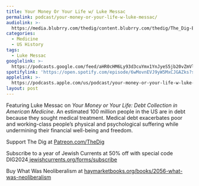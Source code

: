 ```yaml
---
title: Your Money Or Your Life w/ Luke Messac
permalink: podcast/your-money-or-your-life-w-luke-messac/
audiolink: >-
  https://media.blubrry.com/thedig/content.blubrry.com/thedig/The_Dig-EP_434-Messac.mp3
categories:
  - Medicine
  - US History
tags:
  - Luke Messac
googlelink: >-
  https://podcasts.google.com/feed/aHR0cHM6Ly93d3cuYmx1YnJyeS5jb20vZmVlZHMvdGhlZGlnLnhtbA/episode/aHR0cHM6Ly90aGVkaWcuYmx1YnJyeS5uZXQvP3A9MjU0Ng?sa=X&ved=0CAUQkfYCahcKEwjY7qH-ubCEAxUAAAAAHQAAAAAQQQ
spotifylink: 'https://open.spotify.com/episode/6wMovnEVJ9yW5MxCJGAZks?si=f7091c9e6e194361'
applelink: >-
  https://podcasts.apple.com/us/podcast/your-money-or-your-life-w-luke-messac/id1043245989?i=1000644567939
layout: post
---
```


Featuring Luke Messac on *Your Money or Your Life: Debt Collection in American Medicine*. An estimated 100 million people in the US are in debt because they sought medical treatment. Medical debt exacerbates poor and working-class people’s physical and psychological suffering while undermining their financial well-being and freedom.

Support The Dig at [Patreon.com/TheDig](http://patreon.com/TheDig)

Subscribe to a year of Jewish Currents at 50% off with special code DIG2024[ jewishcurrents.org/forms/subscribe](https://secure.jewishcurrents.org/forms/subscribe "jewishcurrents.org/forms/subscribe")

Buy What Was Neoliberalism at [haymarketbooks.org/books/2056-what-was-neoliberalism](http://haymarketbooks.org/books/2056-what-was-neoliberalism)
